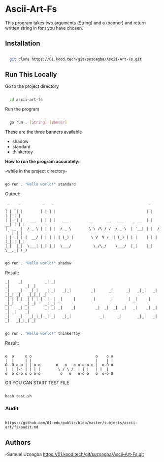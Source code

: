# Ascii-Art-Fs

This program takes two arguments (String) and a (banner) and return written string in font you have chosen.

## Installation

```bash

  git clone https://01.kood.tech/git/suzoagba/Ascii-Art-Fs.git

```

## Run This Locally

Go to the project directory

```bash

  cd ascii-art-fs

```

Run the program

```bash

  go run . [String] [Banner]

```

These are the three banners available

- shadow
- standard
- thinkertoy

**How to run the program accurately:**

-while in the project directory-

```bash

go run . "Hello world!" standard

```

Output:

```*
 _    _          _   _                                           _       _   _
| |  | |        | | | |                                         | |     | | | |
| |__| |   ___  | | | |   ___         __      __   ___    _ __  | |   __| | | |
|  __  |  / _ \ | | | |  / _ \        \ \ /\ / /  / _ \  | '__| | |  / _` | | |
| |  | | |  __/ | | | | | (_) |        \ V  V /  | (_) | | |    | | | (_| | |_|
|_|  |_|  \___| |_| |_|  \___/          \_/\_/    \___/  |_|    |_|  \__,_| (_)

```

```bash

go run . "Hello world!" shadow

```

Result:

```*
_|    _|          _| _|                                                     _|       _| _|
_|    _|   _|_|   _| _|   _|_|         _|      _|      _|   _|_|   _|  _|_| _|   _|_|_| _|
_|_|_|_| _|_|_|_| _| _| _|    _|       _|      _|      _| _|    _| _|_|     _| _|    _| _|
_|    _| _|       _| _| _|    _|         _|  _|  _|  _|   _|    _| _|       _| _|    _|
_|    _|   _|_|_| _| _|   _|_|             _|      _|       _|_|   _|       _|   _|_|_| _|

```

```bash

go run . "Hello world!" thinkertoy

```

Result:

```*

o  o     o o                             o    o o
|  |     | |                             |    | |
O--O o-o | | o-o       o   o   o o-o o-o |  o-O o
|  | |-' | | | |        \ / \ /  | | |   | |  |
o  o o-o o o o-o         o   o   o-o o   o  o-o O

```

OR YOU CAN START TEST FILE

```*

bash test.sh

```

### Audit

```*

https://github.com/01-edu/public/blob/master/subjects/ascii-art/fs/audit.md

```

## Authors

-Samuel Uzoagba <https://01.kood.tech/git/suzoagba/Ascii-Art-Fs.git>
